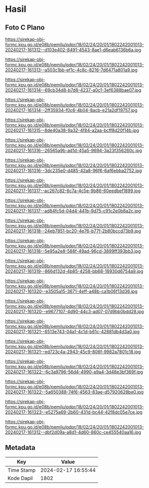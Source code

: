 # Hasil

## Foto C Plano

https://sirekap-obj-formc.kpu.go.id/e08b/pemilu/pdpr/18/02/24/20/01/1802242001013-20240217-161312--d103e402-8491-4543-8ae1-d6eab6136b6a.jpg

https://sirekap-obj-formc.kpu.go.id/e08b/pemilu/pdpr/18/02/24/20/01/1802242001013-20240217-161313--a503c1bb-ef1c-4c8c-8216-7d6471a801a9.jpg

https://sirekap-obj-formc.kpu.go.id/e08b/pemilu/pdpr/18/02/24/20/01/1802242001013-20240217-161314--69cb34d8-b7d8-4237-a0c1-3ef6388bae07.jpg

https://sirekap-obj-formc.kpu.go.id/e08b/pemilu/pdpr/18/02/24/20/01/1802242001013-20240217-161314--2ff35934-f0c6-4b04-8acb-e21a2df19757.jpg

https://sirekap-obj-formc.kpu.go.id/e08b/pemilu/pdpr/18/02/24/20/01/1802242001013-20240217-161315--8de40a38-9a32-4f84-a2aa-bcff8d20f14b.jpg

https://sirekap-obj-formc.kpu.go.id/e08b/pemilu/pdpr/18/02/24/20/01/1802242001013-20240217-161316--26565a9b-ad1d-45a5-9694-3a23f356260c.jpg

https://sirekap-obj-formc.kpu.go.id/e08b/pemilu/pdpr/18/02/24/20/01/1802242001013-20240217-161316--3dc235e0-d485-42a8-96f6-6af6ebba2752.jpg

https://sirekap-obj-formc.kpu.go.id/e08b/pemilu/pdpr/18/02/24/20/01/1802242001013-20240217-161317--ac267c82-6c7a-4c5e-9b86-60eedbef1899.jpg

https://sirekap-obj-formc.kpu.go.id/e08b/pemilu/pdpr/18/02/24/20/01/1802242001013-20240217-161317--ad84fc5d-04d4-441b-9d75-c91c2e0b8a2c.jpg

https://sirekap-obj-formc.kpu.go.id/e08b/pemilu/pdpr/18/02/24/20/01/1802242001013-20240217-161318--24eb7851-bc20-4e76-b77f-2b80bccd73b9.jpg

https://sirekap-obj-formc.kpu.go.id/e08b/pemilu/pdpr/18/02/24/20/01/1802242001013-20240217-161318--5e95a2e8-588f-49ad-96cd-3899ff393bb3.jpg

https://sirekap-obj-formc.kpu.go.id/e08b/pemilu/pdpr/18/02/24/20/01/1802242001013-20240217-161319--866d132d-4b85-4258-bb68-18930d6754a9.jpg

https://sirekap-obj-formc.kpu.go.id/e08b/pemilu/pdpr/18/02/24/20/01/1802242001013-20240217-161320--e3505a15-3671-4eff-a48b-ca1b06f13d36.jpg

https://sirekap-obj-formc.kpu.go.id/e08b/pemilu/pdpr/18/02/24/20/01/1802242001013-20240217-161320--e9677107-4d90-44c3-ad07-07d9bb0bdd28.jpg

https://sirekap-obj-formc.kpu.go.id/e08b/pemilu/pdpr/18/02/24/20/01/1802242001013-20240217-161321--6513e743-04a1-4c1d-b61c-42881db4d3a0.jpg

https://sirekap-obj-formc.kpu.go.id/e08b/pemilu/pdpr/18/02/24/20/01/1802242001013-20240217-161321--ed723c4a-2943-45c9-806f-9982a7801c18.jpg

https://sirekap-obj-formc.kpu.go.id/e08b/pemilu/pdpr/18/02/24/20/01/1802242001013-20240217-161322--6c3a9796-56d4-4990-a9a4-3d48e3bf369f.jpg

https://sirekap-obj-formc.kpu.go.id/e08b/pemilu/pdpr/18/02/24/20/01/1802242001013-20240217-161322--5a650388-74f6-4563-83ae-d57920628be0.jpg

https://sirekap-obj-formc.kpu.go.id/e08b/pemilu/pdpr/18/02/24/20/01/1802242001013-20240217-161323--e5275a69-2b60-431d-bc44-42f8dc05e7ce.jpg

https://sirekap-obj-formc.kpu.go.id/e08b/pemilu/pdpr/18/02/24/20/01/1802242001013-20240217-161312--dbf2d09a-a8d1-4d60-860c-ce455540aa16.jpg


## Metadata

| Key        | Value               |
| ---------- | ------------------- |
| Time Stamp | 2024-02-17 16:55:44 |
| Kode Dapil | 1802                |



